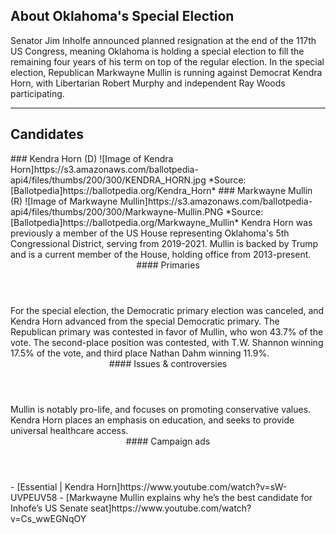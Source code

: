 ## About Oklahoma's Special Election
Senator Jim Inholfe announced planned resignation at the end of the 117th US Congress, meaning Oklahoma is holding a special election to fill the remaining four years of his term on top of the regular election. In the special election, Republican Markwayne Mullin is running against Democrat Kendra Horn, with Libertarian Robert Murphy and independent Ray Woods participating.

---

## Candidates

<Grid>
  <Box>
    ### Kendra Horn (D)
    ![Image of Kendra Horn]https://s3.amazonaws.com/ballotpedia-api4/files/thumbs/200/300/KENDRA_HORN.jpg
    *Source: [Ballotpedia]https://ballotpedia.org/Kendra_Horn*
  </Box>
  <Box>
    ### Markwayne Mullin (R)
    ![Image of Markwayne Mullin]https://s3.amazonaws.com/ballotpedia-api4/files/thumbs/200/300/Markwayne-Mullin.PNG
    *Source: [Ballotpedia]https://ballotpedia.org/Markwayne_Mullin*
  </Box>

  <Box>
    Kendra Horn was previously a member of the US House representing Oklahoma's 5th Congressional District, serving from 2019-2021.  
  </Box>
  <Box>
    Mullin is backed by Trump and is a current member of the House, holding office from 2013-present.
  </Box>

  <Header>
    #### Primaries
  </Header>
  <Box>
    For the special election, the Democratic primary election was canceled, and Kendra Horn advanced from the special Democratic primary.
  </Box>
  <Box>
    The Republican primary was contested in favor of Mullin, who won 43.7% of the vote. The second-place position was contested, with T.W. Shannon winning 17.5% of the vote, and third place Nathan Dahm winning 11.9%. 
  </Box>

  <Header>
    #### Issues & controversies
  </Header>

  <WideBox>
    Mullin is notably pro-life, and focuses on promoting conservative values. Kendra Horn places an emphasis on education, and seeks to provide universal healthcare access.
  </WideBox>
 
  <Header>
    #### Campaign ads
  </Header>
  <Box>
    - [Essential | Kendra Horn]https://www.youtube.com/watch?v=sW-UVPEUV58
  </Box>
  <Box>
    - [Markwayne Mullin explains why he’s the best candidate for Inhofe’s US Senate seat]https://www.youtube.com/watch?v=Cs_wwEGNqOY
  </Box>
</Grid>
